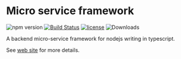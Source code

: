 # Micro service framework

![npm version](https://img.shields.io/npm/v/vulcain-corejs.svg)
[![Build Status](https://travis-ci.org/vulcainjs/vulcain-corejs.svg?branch=master)](https://travis-ci.org/vulcainjs/vulcain-corejs)
[![license](https://img.shields.io/npm/l/vulcain-corejs.svg)](https://www.npmjs.com/package/vulcain-corejs)
![Downloads](https://img.shields.io/npm/dm/vulcain-corejs.svg)

A backend micro-service framework for nodejs writing in typescript.

See [web site](http://www.vulcainjs.org) for more details.
